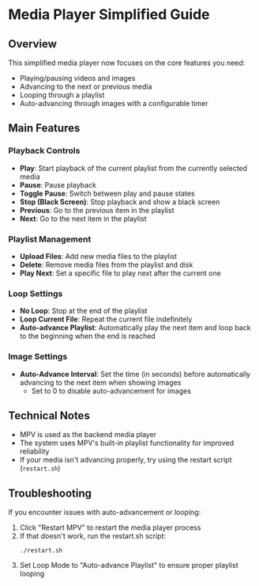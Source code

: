 # Media Player Simplified Guide

## Overview
This simplified media player now focuses on the core features you need:
- Playing/pausing videos and images
- Advancing to the next or previous media
- Looping through a playlist
- Auto-advancing through images with a configurable timer

## Main Features

### Playback Controls
- **Play**: Start playback of the current playlist from the currently selected media
- **Pause**: Pause playback
- **Toggle Pause**: Switch between play and pause states
- **Stop (Black Screen)**: Stop playback and show a black screen
- **Previous**: Go to the previous item in the playlist
- **Next**: Go to the next item in the playlist

### Playlist Management
- **Upload Files**: Add new media files to the playlist
- **Delete**: Remove media files from the playlist and disk
- **Play Next**: Set a specific file to play next after the current one

### Loop Settings
- **No Loop**: Stop at the end of the playlist
- **Loop Current File**: Repeat the current file indefinitely
- **Auto-advance Playlist**: Automatically play the next item and loop back to the beginning when the end is reached

### Image Settings
- **Auto-Advance Interval**: Set the time (in seconds) before automatically advancing to the next item when showing images
  - Set to 0 to disable auto-advancement for images

## Technical Notes
- MPV is used as the backend media player
- The system uses MPV's built-in playlist functionality for improved reliability
- If your media isn't advancing properly, try using the restart script (`restart.sh`)

## Troubleshooting
If you encounter issues with auto-advancement or looping:
1. Click "Restart MPV" to restart the media player process
2. If that doesn't work, run the restart.sh script:
   ```
   ./restart.sh
   ```
3. Set Loop Mode to "Auto-advance Playlist" to ensure proper playlist looping
